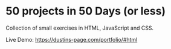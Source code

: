 # 50 projects in 50 Days (or less)

Collection of small exercises in HTML, JavaScript and CSS.

Live Demo: https://dustins-page.com/portfolio/#html
